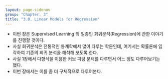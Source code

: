 ```yaml
---
layout: page-sidenav
group: "Chapter. 3"
title: "3.0. Linear Models for Regression"
---
```


- 이번 장은 Supervised Learning 의 일종인 회귀분석(Regression)에 관한 이야기를 진행할 것이다.
- 사실 회귀분석은 전통적인 통계학에서 많이 다루는 학문인데, 여기서는 확률론에 입각하여 기존의 회귀 분석을 해석해 보도록 한다.
- 사실 1장에서 다항식을 이용한 커브 피팅 문제를 다루면서 어느 정도 다루어보기는 했다.
- 이번 장에서는 이를 좀 더 구체적으로 다루어본다. 


